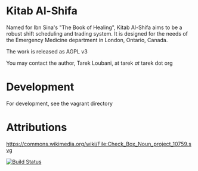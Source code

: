 # Kitab Al-Shifa

Named for Ibn Sina's "The Book of Healing", Kitab Al-Shifa aims to be 
a robust shift scheduling and trading system. It is designed for the needs
of the Emergency Medicine department in London, Ontario, Canada.

The work is released as AGPL v3

You may contact the author, Tarek Loubani, at tarek *at* tarek dot org

# Development
For development, see the vagrant directory

# Attributions
https://commons.wikimedia.org/wiki/File:Check_Box_Noun_project_10759.svg

[![Build Status](https://travis-ci.org/tareko/Kitab-Al-Shifa.svg?branch=master)](https://travis-ci.org/tareko/Kitab-Al-Shifa)
